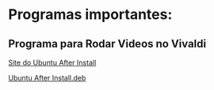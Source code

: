 # Programas importantes:


## Programa para Rodar Videos no Vivaldi

[Site do Ubuntu After Install](https://www.thefanclub.co.za/how-to/ubuntu-after-install)

[Ubuntu After Install.deb](https://www.thefanclub.co.za/sites/all/modules/pubdlcnt/pubdlcnt.php?file=https://www.thefanclub.co.za/sites/default/files/public/downloads/ubuntu-after-install_3.5_all.deb&nid=121)